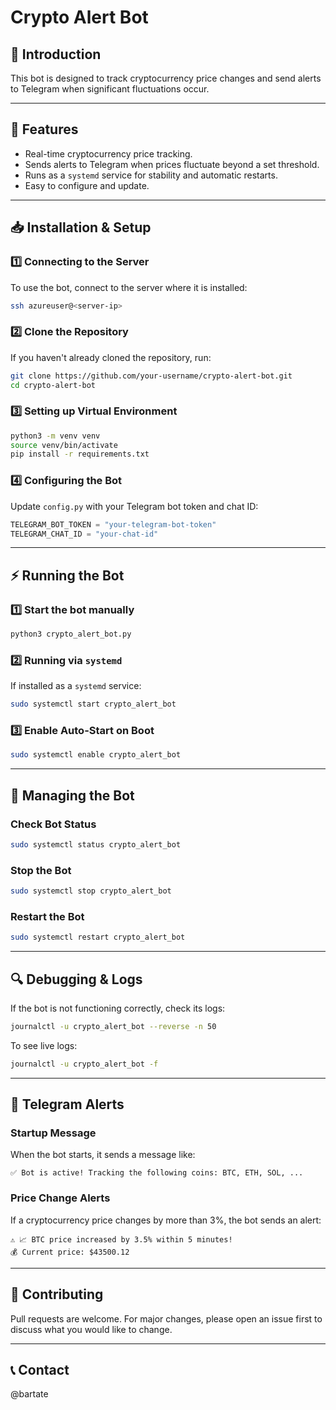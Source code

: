 # Crypto Alert Bot

## 📌 Introduction
This bot is designed to track cryptocurrency price changes and send alerts to Telegram when significant fluctuations occur.

---

## 🚀 Features
- Real-time cryptocurrency price tracking.
- Sends alerts to Telegram when prices fluctuate beyond a set threshold.
- Runs as a `systemd` service for stability and automatic restarts.
- Easy to configure and update.

---

## 📥 Installation & Setup

### **1️⃣ Connecting to the Server**
To use the bot, connect to the server where it is installed:
```bash
ssh azureuser@<server-ip>
```

### **2️⃣ Clone the Repository**
If you haven't already cloned the repository, run:
```bash
git clone https://github.com/your-username/crypto-alert-bot.git
cd crypto-alert-bot
```

### **3️⃣ Setting up Virtual Environment**
```bash
python3 -m venv venv
source venv/bin/activate
pip install -r requirements.txt
```

### **4️⃣ Configuring the Bot**
Update `config.py` with your Telegram bot token and chat ID:
```python
TELEGRAM_BOT_TOKEN = "your-telegram-bot-token"
TELEGRAM_CHAT_ID = "your-chat-id"
```

---

## ⚡ Running the Bot

### **1️⃣ Start the bot manually**
```bash
python3 crypto_alert_bot.py
```

### **2️⃣ Running via `systemd`**
If installed as a `systemd` service:
```bash
sudo systemctl start crypto_alert_bot
```

### **3️⃣ Enable Auto-Start on Boot**
```bash
sudo systemctl enable crypto_alert_bot
```

---

## 🔧 Managing the Bot

### **Check Bot Status**
```bash
sudo systemctl status crypto_alert_bot
```

### **Stop the Bot**
```bash
sudo systemctl stop crypto_alert_bot
```

### **Restart the Bot**
```bash
sudo systemctl restart crypto_alert_bot
```

---

## 🔍 Debugging & Logs
If the bot is not functioning correctly, check its logs:
```bash
journalctl -u crypto_alert_bot --reverse -n 50
```
To see live logs:
```bash
journalctl -u crypto_alert_bot -f
```

---

## 📡 Telegram Alerts

### **Startup Message**
When the bot starts, it sends a message like:
```
✅ Bot is active! Tracking the following coins: BTC, ETH, SOL, ...
```

### **Price Change Alerts**
If a cryptocurrency price changes by more than 3%, the bot sends an alert:
```
⚠️ 📈 BTC price increased by 3.5% within 5 minutes!
💰 Current price: $43500.12
```

---

## 🤝 Contributing
Pull requests are welcome. For major changes, please open an issue first to discuss what you would like to change.

---

## 📞 Contact
@bartate


